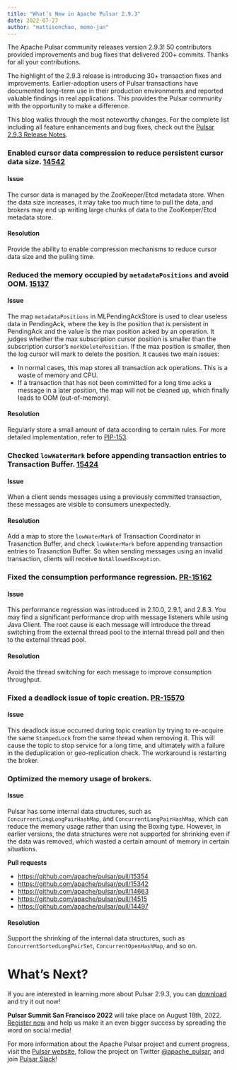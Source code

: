 ```yaml
---
title: "What’s New in Apache Pulsar 2.9.3"
date: 2022-07-27
author: "mattisonchao, momo-jun"
---
```


The Apache Pulsar community releases version 2.9.3! 50 contributors provided improvements and bug fixes that delivered 200+ commits. Thanks for all your contributions.

The highlight of the 2.9.3 release is introducing 30+ transaction fixes and improvements. Earlier-adoption users of Pulsar transactions have documented long-term use in their production environments and reported valuable findings in real applications. This provides the Pulsar community with the opportunity to make a difference. 

This blog walks through the most noteworthy changes. For the complete list including all feature enhancements and bug fixes, check out the [Pulsar 2.9.3 Release Notes](https://pulsar.apache.org/release-notes/versioned/pulsar-2.9.3/).


### Enabled cursor data compression to reduce persistent cursor data size. [14542](https://github.com/apache/pulsar/pull/14542)

#### Issue
The cursor data is managed by the ZooKeeper/Etcd metadata store. When the data size increases, it may take too much time to pull the data, and brokers may end up writing large chunks of data to the ZooKeeper/Etcd metadata store.

#### Resolution
Provide the ability to enable compression mechanisms to reduce cursor data size and the pulling time.


### Reduced the memory occupied by `metadataPositions` and avoid OOM. [15137](https://github.com/apache/pulsar/pull/15137)

#### Issue
The map `metadataPositions` in MLPendingAckStore is used to clear useless data in PendingAck, where the key is the position that is persistent in PendingAck and the value is the max position acked by an operation. It judges whether the max subscription cursor position is smaller than the subscription cursor’s `markDeletePosition`. If the max position is smaller, then the log cursor will mark to delete the position. It causes two main issues:
* In normal cases, this map stores all transaction ack operations. This is a waste of memory and CPU.
* If a transaction that has not been committed for a long time acks a message in a later position, the map will not be cleaned up, which finally leads to OOM (out-of-memory).

#### Resolution
Regularly store a small amount of data according to certain rules. For more detailed implementation, refer to [PIP-153](https://github.com/apache/pulsar/issues/15073).


### Checked `lowWaterMark` before appending transaction entries to Transaction Buffer. [15424](https://github.com/apache/pulsar/pull/15424)

#### Issue
When a client sends messages using a previously committed transaction, these messages are visible to consumers unexpectedly.

#### Resolution
Add a map to store the `lowWaterMark` of Transaction Coordinator in Trasanction Buffer, and check `lowWaterMark` before appending transaction entries to Trasanction Buffer. So when sending messages using an invalid transaction, clients will receive `NotAllowedException`. 


### Fixed the consumption performance regression. [PR-15162](https://github.com/apache/pulsar/pull/15162)

#### Issue
This performance regression was introduced in 2.10.0, 2.9.1, and 2.8.3. You may find a significant performance drop with message listeners while using Java Client. The root cause is each message will introduce the thread switching from the external thread pool to the internal thread poll and then to the external thread pool.

#### Resolution
Avoid the thread switching for each message to improve consumption throughput.


### Fixed a deadlock issue of topic creation. [PR-15570](https://github.com/apache/pulsar/pull/15570)

#### Issue
This deadlock issue occurred during topic creation by trying to re-acquire the same `StampedLock` from the same thread when removing it. This will cause the topic to stop service for a long time, and ultimately with a failure in the deduplication or geo-replication check. The workaround is restarting the broker.


### Optimized the memory usage of brokers.

#### Issue
Pulsar has some internal data structures, such as `ConcurrentLongLongPairHashMap`, and `ConcurrentLongPairHashMap`, which can reduce the memory usage rather than using the Boxing type. However, in earlier versions, the data structures were not supported for shrinking even if the data was removed, which wasted a certain amount of memory in certain situations.

**Pull requests**
* https://github.com/apache/pulsar/pull/15354
* https://github.com/apache/pulsar/pull/15342
* https://github.com/apache/pulsar/pull/14663
* https://github.com/apache/pulsar/pull/14515
* https://github.com/apache/pulsar/pull/14497

#### Resolution
Support the shrinking of the internal data structures, such as `ConcurrentSortedLongPairSet`, `ConcurrentOpenHashMap`, and so on.


# What’s Next?

If you are interested in learning more about Pulsar 2.9.3, you can [download](https://pulsar.apache.org/versions/) and try it out now! 

**Pulsar Summit San Francisco 2022** will take place on August 18th, 2022. [Register now](https://pulsar-summit.org/) and help us make it an even bigger success by spreading the word on social media!

For more information about the Apache Pulsar project and current progress, visit
the [Pulsar website](https://pulsar.apache.org), follow the project on Twitter
[@apache_pulsar](https://twitter.com/apache_pulsar), and join [Pulsar Slack](https://apache-pulsar.herokuapp.com/)!